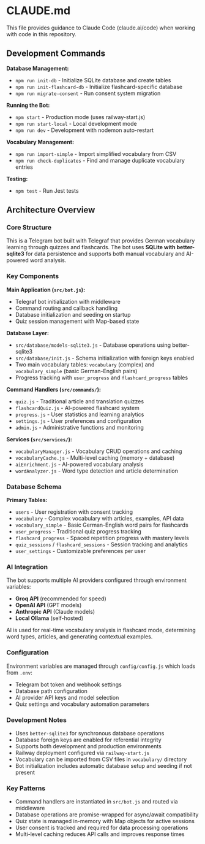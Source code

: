 # CLAUDE.md

This file provides guidance to Claude Code (claude.ai/code) when working with code in this repository.

## Development Commands

**Database Management:**
- `npm run init-db` - Initialize SQLite database and create tables
- `npm run init-flashcard-db` - Initialize flashcard-specific database  
- `npm run migrate-consent` - Run consent system migration

**Running the Bot:**
- `npm start` - Production mode (uses railway-start.js)
- `npm run start-local` - Local development mode
- `npm run dev` - Development with nodemon auto-restart

**Vocabulary Management:**
- `npm run import-simple` - Import simplified vocabulary from CSV
- `npm run check-duplicates` - Find and manage duplicate vocabulary entries

**Testing:**
- `npm test` - Run Jest tests

## Architecture Overview

### Core Structure
This is a Telegram bot built with Telegraf that provides German vocabulary learning through quizzes and flashcards. The bot uses **SQLite with better-sqlite3** for data persistence and supports both manual vocabulary and AI-powered word analysis.

### Key Components

**Main Application (`src/bot.js`):**
- Telegraf bot initialization with middleware
- Command routing and callback handling
- Database initialization and seeding on startup
- Quiz session management with Map-based state

**Database Layer:**
- `src/database/models-sqlite3.js` - Database operations using better-sqlite3
- `src/database/init.js` - Schema initialization with foreign keys enabled
- Two main vocabulary tables: `vocabulary` (complex) and `vocabulary_simple` (basic German-English pairs)
- Progress tracking with `user_progress` and `flashcard_progress` tables

**Command Handlers (`src/commands/`):**
- `quiz.js` - Traditional article and translation quizzes
- `flashcardQuiz.js` - AI-powered flashcard system
- `progress.js` - User statistics and learning analytics  
- `settings.js` - User preferences and configuration
- `admin.js` - Administrative functions and monitoring

**Services (`src/services/`):**
- `vocabularyManager.js` - Vocabulary CRUD operations and caching
- `vocabularyCache.js` - Multi-level caching (memory + database)
- `aiEnrichment.js` - AI-powered vocabulary analysis
- `wordAnalyzer.js` - Word type detection and article determination

### Database Schema

**Primary Tables:**
- `users` - User registration with consent tracking
- `vocabulary` - Complex vocabulary with articles, examples, API data
- `vocabulary_simple` - Basic German-English word pairs for flashcards
- `user_progress` - Traditional quiz progress tracking
- `flashcard_progress` - Spaced repetition progress with mastery levels
- `quiz_sessions` / `flashcard_sessions` - Session tracking and analytics
- `user_settings` - Customizable preferences per user

### AI Integration
The bot supports multiple AI providers configured through environment variables:
- **Groq API** (recommended for speed)
- **OpenAI API** (GPT models)
- **Anthropic API** (Claude models)  
- **Local Ollama** (self-hosted)

AI is used for real-time vocabulary analysis in flashcard mode, determining word types, articles, and generating contextual examples.

### Configuration
Environment variables are managed through `config/config.js` which loads from `.env`:
- Telegram bot token and webhook settings
- Database path configuration
- AI provider API keys and model selection
- Quiz settings and vocabulary automation parameters

### Development Notes
- Uses `better-sqlite3` for synchronous database operations
- Database foreign keys are enabled for referential integrity
- Supports both development and production environments
- Railway deployment configured via `railway-start.js`
- Vocabulary can be imported from CSV files in `vocabulary/` directory
- Bot initialization includes automatic database setup and seeding if not present

### Key Patterns
- Command handlers are instantiated in `src/bot.js` and routed via middleware
- Database operations are promise-wrapped for async/await compatibility
- Quiz state is managed in-memory with Map objects for active sessions
- User consent is tracked and required for data processing operations
- Multi-level caching reduces API calls and improves response times